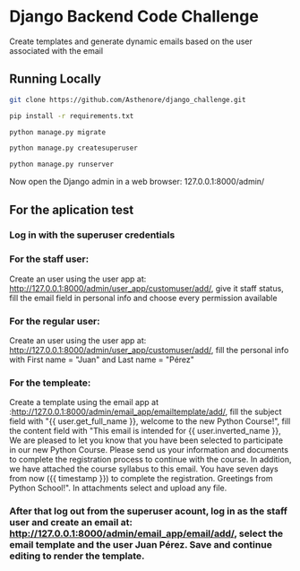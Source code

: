 # Django Backend Code Challenge
Create templates and generate dynamic emails based on the user associated with the email

## Running Locally

```bash
git clone https://github.com/Asthenore/django_challenge.git
```

```bash
pip install -r requirements.txt
```

```bash
python manage.py migrate
```

```bash
python manage.py createsuperuser
```

```bash
python manage.py runserver
```

Now open the Django admin in a web browser: 127.0.0.1:8000/admin/

## For the aplication test

### Log in with the superuser credentials
### For the staff user: 
Create an user using the user app at: http://127.0.0.1:8000/admin/user_app/customuser/add/, give it staff status, fill the email field in personal info and choose every permission available

### For the regular user: 
Create an user using the user app at: http://127.0.0.1:8000/admin/user_app/customuser/add/, fill the personal info with First name = "Juan" and Last name = "Pérez"

### For the templeate: 
Create a template using the email app at :http://127.0.0.1:8000/admin/email_app/emailtemplate/add/, fill the subject field with "{{ user.get_full_name }}, welcome to the new Python Course!", fill the content field with "This email is intended for {{ user.inverted_name }},
We are pleased to let you know that you have been selected to participate in our
new Python Course. Please send us your information and documents to
complete the registration process to continue with the course. In addition, we
have attached the course syllabus to this email.
You have seven days from now ({{ timestamp }}) to complete the registration.
Greetings from Python School!". In attachments select and upload any file.

### After that log out from the superuser acount, log in as the staff user and create an email at: http://127.0.0.1:8000/admin/email_app/email/add/, select the email template and the user Juan Pérez. Save and continue editing to render the template.
